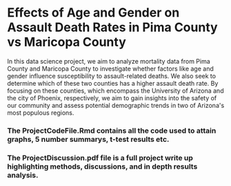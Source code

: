 # Effects of Age and Gender on Assault Death Rates in Pima County vs Maricopa County

In this data science project, we aim to analyze mortality data from Pima County and Maricopa County to investigate whether factors like age and gender influence susceptibility to assault-related deaths. We also seek to determine which of these two counties has a higher assault death rate. By focusing on these counties, which encompass the University of Arizona and the city of Phoenix, respectively, we aim to gain insights into the safety of our community and assess potential demographic trends in two of Arizona's most populous regions.

### The ProjectCodeFile.Rmd contains all the code used to attain graphs, 5 number summarys, t-test results etc.
### The ProjectDiscussion.pdf file is a full project write up highlighting methods, discussions, and in depth results analysis.
